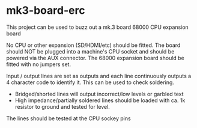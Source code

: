 # mk3-board-erc

This project can be used to buzz out a mk.3 board 68000 CPU expansion board

No CPU or other expansion (SD/HDMI/etc) should be fitted. The board should NOT be plugged into a machine's CPU socket and should be powered via the AUX connector. The 68000 expansion board should be fitted with no jumpers set.


Input / output lines are set as outputs and each line continuously outputs a 4 character code to identify it. This can be used to check soldering.

* Bridged/shorted lines will output incorrect/low levels or garbled text
* High impedance/partially soldered lines should be loaded with ca. 1k resistor to ground and tested for level.

The lines should be tested at the CPU sockey pins

